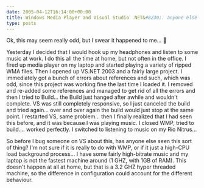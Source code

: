 ```yaml
---
date: 2005-04-12T16:14:00+00:00
title: Windows Media Player and Visual Studio .NET&#8230;. anyone else notice any interaction?
type: posts
---
```

Ok, this may seem really odd, but I swear it happened to me... 🙂

Yesterday I decided that I would hook up my headphones and listen to some music at work. I do this all the time at home, but not often in the office. I fired up media player on my laptop and started playing a variety of ripped WMA files. Then I opened up VS.NET 2003 and a fairly large project. I immediately got a bunch of errors about references and such, which was odd, since this project was working fine the last time I loaded it. I removed and re-added some references and managed to get rid of all the errors and then I tried to Build... the Build just hanged after awhile and wouldn't complete. VS was still completely responsive, so I just canceled the build and tried again... over and over again the build would just stop at the same point. I restarted VS, same problem... then I finally realized that I had seen this before, and it was because I was playing music. I closed WMP, tried to build.... worked perfectly. I switched to listening to music on my Rio Nitrus...

So before I bug someone on VS about this, has anyone else seen this sort of thing? I'm not sure if it is really to do with WMP, or if it just a high-CPU load background process... I have some fairly high-bitrate music and my laptop is not the fastest machine around (1 GHZ, with 1GB of RAM). This doesn't happen at all at home, but that is a 3.2 GHZ hyper threaded machine, so the difference in configuration could account for the different behaviour.
